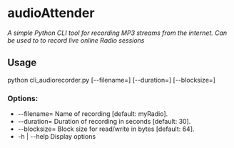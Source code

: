 # audioAttender

*A simple Python CLI tool for recording MP3 streams from the internet. Can be used to to record live online Radio sessions*

##  Usage
python cli_audiorecorder.py <url-to-record> [--filename=<name>] [--duration=<time>] [--blocksize=<size>]

### Options:
-  --filename=<name>     Name of recording [default: myRadio].
-  --duration=<time>     Duration of recording in seconds [default: 30].
-  --blocksize=<size>    Block size for read/write in bytes [default: 64].
-  -h | --help           Display options 
